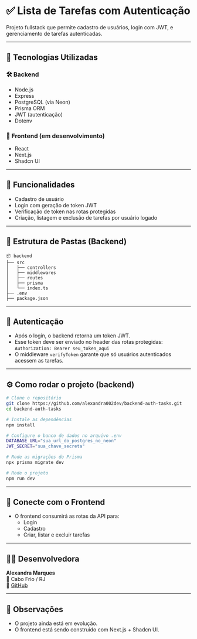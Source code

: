 
# ✅ Lista de Tarefas com Autenticação

Projeto fullstack que permite cadastro de usuários, login com JWT, e gerenciamento de tarefas autenticadas.

---

## 🚀 Tecnologias Utilizadas

### 🛠 Backend
- Node.js
- Express
- PostgreSQL (via Neon)
- Prisma ORM
- JWT (autenticação)
- Dotenv

### 🎨 Frontend (em desenvolvimento)
- React
- Next.js
- Shadcn UI

---

## 🧩 Funcionalidades

- Cadastro de usuário
- Login com geração de token JWT
- Verificação de token nas rotas protegidas
- Criação, listagem e exclusão de tarefas por usuário logado

---

## 📁 Estrutura de Pastas (Backend)

```
📦 backend
├── src
│   ├── controllers
│   ├── middlewares
│   ├── routes
│   ├── prisma
│   └── index.ts
├── .env
├── package.json
```

---

## 🔐 Autenticação

- Após o login, o backend retorna um token JWT.
- Esse token deve ser enviado no header das rotas protegidas:  
  `Authorization: Bearer seu_token_aqui`
- O middleware `verifyToken` garante que só usuários autenticados acessem as tarefas.

---

## ⚙️ Como rodar o projeto (backend)

```bash
# Clone o repositório
git clone https://github.com/alexandra002dev/backend-auth-tasks.git
cd backend-auth-tasks

# Instale as dependências
npm install

# Configure o banco de dados no arquivo .env
DATABASE_URL="sua_url_do_postgres_no_neon"
JWT_SECRET="sua_chave_secreta"

# Rode as migrações do Prisma
npx prisma migrate dev

# Rode o projeto
npm run dev
```

---

## 🔗 Conecte com o Frontend

- O frontend consumirá as rotas da API para:
  - Login
  - Cadastro
  - Criar, listar e excluir tarefas

---

## 👩‍💻 Desenvolvedora

**Alexandra Marques**  
📍 Cabo Frio / RJ  
🔗 [GitHub](https://github.com/alexandra002dev)

---

## 📌 Observações

- O projeto ainda está em evolução.
- O frontend está sendo construído com Next.js + Shadcn UI.
